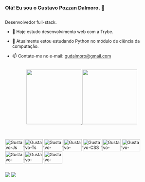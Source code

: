 

### Olá! Eu sou o Gustavo Pozzan Dalmoro. 👋

  ##

Desenvolvedor full-stack.

- 🔭 Hoje estudo desenvolvimento web com a Trybe.
- 🌱 Atualmente estou estudando Python no módulo de ciência da computação.
- 📫 Contate-me no e-mail: gudalmoro@gmail.com

  ##

<div align="center">
  <a href="https://github.com/gustavo-pd">
  <img height="180em" src="https://github-readme-stats.vercel.app/api?username=gustavo-pd&show_icons=true&theme=highcontrast&include_all_commits=true&count_private=true"/>
  <img height="180em" src="https://github-readme-stats.vercel.app/api/top-langs/?username=gustavo-pd&layout=compact&langs_count=7&theme=highcontrast"/>
</div>
  
  ##
  
<div style="display: inline_block"><br>
  <img align="center" alt="Gustavo-Js" height="40" width="60" src="https://cdn.jsdelivr.net/gh/devicons/devicon/icons/javascript/javascript-plain.svg">
  <img align="center" alt="Gustavo-Ts" height="40" width="60" src="https://cdn.jsdelivr.net/gh/devicons/devicon/icons/typescript/typescript-plain.svg">
  <img align="center" alt="Gustavo-React" height="40" width="60" src="https://cdn.jsdelivr.net/gh/devicons/devicon/icons/react/react-original-wordmark.svg">
  <img align="center" alt="Gustavo-HTML" height="40" width="60" src="https://cdn.jsdelivr.net/gh/devicons/devicon/icons/html5/html5-plain-wordmark.svg">
  <img align="center" alt="Gustavo-CSS" height="40" width="60" src="https://cdn.jsdelivr.net/gh/devicons/devicon/icons/css3/css3-plain-wordmark.svg">
  <img align="center" alt="Gustavo-nodejs" height="40" width="60" src="https://cdn.jsdelivr.net/gh/devicons/devicon/icons/nodejs/nodejs-original-wordmark.svg">
  <img align="center" alt="Gustavo-mysql" height="40" width="60" src="https://cdn.jsdelivr.net/gh/devicons/devicon/icons/mysql/mysql-plain-wordmark.svg">
  <img align="center" alt="Gustavo-express" height="40" width="60" src="https://cdn.jsdelivr.net/gh/devicons/devicon/icons/express/express-original-wordmark.svg">
  <img align="center" alt="Gustavo-mongodb" height="40" width="60" src="https://cdn.jsdelivr.net/gh/devicons/devicon/icons/mongodb/mongodb-plain-wordmark.svg">
  <img align="center" alt="Gustavo-docker" height="40" width="60" src="https://cdn.jsdelivr.net/gh/devicons/devicon/icons/docker/docker-plain-wordmark.svg">
</div>
  
  ##
  
<div>
  <a href = "mailto:gudalmoro@gmail.com"><img src="https://img.shields.io/badge/-Gmail-%23333?style=for-the-badge&logo=gmail&logoColor=white" target="_blank"></a>
  <a href="https://www.linkedin.com/in/gustavopdalmoro" target="_blank"><img src="https://img.shields.io/badge/-LinkedIn-%230077B5?style=for-the-badge&logo=linkedin&logoColor=white" target="_blank"></a> 
</div>
 
